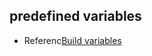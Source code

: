 ## predefined variables 
- Referenc[Build variables ](https://learn.microsoft.com/en-us/azure/devops/pipelines/build/variables?view=azure-devops&tabs=yaml#build-variables-devops-services)